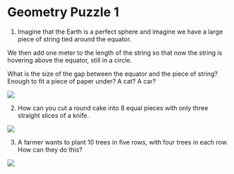 # Geometry Puzzle 1

1. Imagine that the Earth is a perfect sphere and imagine we have a large piece of string tied around the equator.

We then add one meter to the length of the string so that now the string is hovering above the equator, still in a circle.

What is the size of the gap between the equator and the piece of string? Enough to fit a piece of paper under? A cat? A car?

![](../../images/geometry-puzzle-one-1.png)

2. How can you cut a round cake into 8 equal pieces with only three straight slices of a knife.

![](../../images/geometry-puzzle-one-2.png)

3. A farmer wants to plant 10 trees in five rows, with four trees in each row. How can they do this?

![](../../images/geometry-puzzle-one-3.png)


